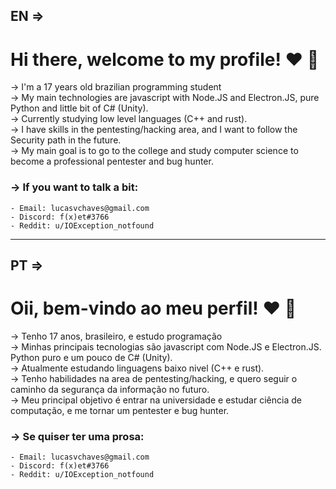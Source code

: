 ## EN =>

# Hi there, welcome to my profile! :heart: :wave:

-> I'm a 17 years old brazilian programming student  
-> My main technologies are javascript with Node.JS and Electron.JS, pure Python and little bit of C# (Unity).  
-> Currently studying low level languages (C++ and rust).  
-> I have skills in the pentesting/hacking area, and I want to follow the Security path in the future.  
-> My main goal is to go to the college and study computer science to become a professional pentester and bug hunter.  

### -> If you want to talk a bit: 
    - Email: lucasvchaves@gmail.com
    - Discord: f(x)et#3766
    - Reddit: u/IOException_notfound
    
--------------------------------------------------------------------------------------------------------------------------------------------------------------------------

## PT =>

# Oii, bem-vindo ao meu perfil! :heart: :wave:

-> Tenho 17 anos, brasileiro, e estudo programação  
-> Minhas principais tecnologias são javascript com Node.JS e Electron.JS. Python puro e um pouco de C# (Unity).  
-> Atualmente estudando linguagens baixo nivel (C++ e rust).  
-> Tenho habilidades na area de pentesting/hacking, e quero seguir o caminho da segurança da informação no futuro.  
-> Meu principal objetivo é entrar na universidade e estudar ciência de computação, e me tornar um pentester e bug hunter.  

### -> Se quiser ter uma prosa:
    - Email: lucasvchaves@gmail.com
    - Discord: f(x)et#3766
    - Reddit: u/IOException_notfound
